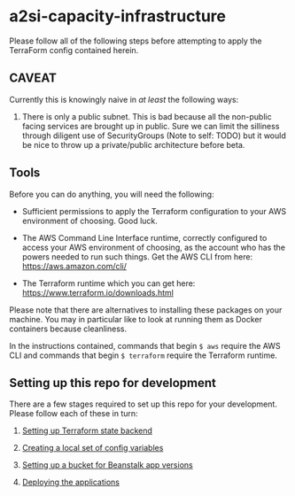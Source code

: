 # a2si-capacity-infrastructure

Please follow all of the following steps before attempting to apply the TerraForm
config contained herein.

## CAVEAT

Currently this is knowingly naive in _at least_ the following ways:

  1. There is only a public subnet. This is bad because all the non-public facing
     services are brought up in public. Sure we can limit the silliness through
     diligent use of SecurityGroups (Note to self: TODO) but it would be nice to
     throw up a private/public architecture before beta.

## Tools

Before you can do anything, you will need the following:

  - Sufficient permissions to apply the Terraform configuration to your AWS
    environment of choosing. Good luck.

  - The AWS Command Line Interface runtime, correctly configured to access your
    AWS environment of choosing, as the account who has the powers needed to run
    such things. Get the AWS CLI from here: https://aws.amazon.com/cli/

  - The Terraform runtime which you can get here: https://www.terraform.io/downloads.html

Please note that there are alternatives to installing these packages on your machine.
You may in particular like to look at running them as Docker containers because
cleanliness.

In the instructions contained, commands that begin `$ aws` require the AWS CLI
and commands that begin `$ terraform` require the Terraform runtime.

## Setting up this repo for development

There are a few stages required to set up this repo for your development. Please
follow each of these in turn:

  1. [Setting up Terraform state backend](docs/README.terraformstate.md)

  2. [Creating a local set of config variables](docs/README.tfvars.md)

  3. [Setting up a bucket for Beanstalk app versions](docs/README.beanstalkappversions.md)

  4. [Deploying the applications](docs/README.deploying.md)
